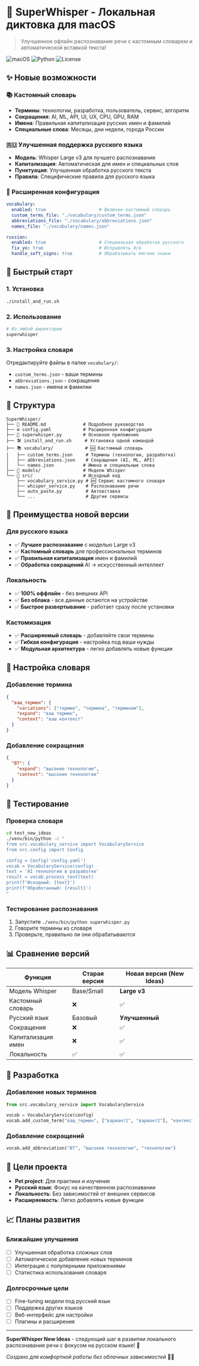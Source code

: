 # 🎤 SuperWhisper - Локальная диктовка для macOS

> Улучшенное офлайн распознавание речи с кастомным словарем и автоматической вставкой текста!

![macOS](https://img.shields.io/badge/macOS-12.0+-blue)
![Python](https://img.shields.io/badge/Python-3.12+-green)
![License](https://img.shields.io/badge/License-MIT-yellow)

## ✨ Новые возможности

### 📚 Кастомный словарь
- **Термины**: технологии, разработка, пользователь, сервис, алгоритм
- **Сокращения**: AI, ML, API, UI, UX, CPU, GPU, RAM
- **Имена**: Правильная капитализация русских имен и фамилий
- **Специальные слова**: Месяцы, дни недели, города России

### 🇷🇺 Улучшенная поддержка русского языка
- **Модель**: Whisper Large v3 для лучшего распознавания
- **Капитализация**: Автоматическая для имен и специальных слов
- **Пунктуация**: Улучшенная обработка русского текста
- **Правила**: Специфические правила для русского языка

### 🔧 Расширенная конфигурация
```yaml
vocabulary:
  enabled: true                    # Включен кастомный словарь
  custom_terms_file: "./vocabulary/custom_terms.json"
  abbreviations_file: "./vocabulary/abbreviations.json"
  names_file: "./vocabulary/names.json"

russian:
  enabled: true                    # Специальная обработка русского
  fix_yo: true                     # Исправлять ё/е
  handle_soft_signs: true          # Обрабатывать мягкие знаки
```

## 🚀 Быстрый старт

### 1. Установка
```bash
./install_and_run.sh
```

### 2. Использование
```bash
# Из любой директории
superwhisper
```

### 3. Настройка словаря
Отредактируйте файлы в папке `vocabulary/`:
- `custom_terms.json` - ваши термины
- `abbreviations.json` - сокращения
- `names.json` - имена и фамилии

## 📁 Структура

```
SuperWhisper/
├── 📖 README.md              # Подробное руководство
├── ⚙️ config.yaml            # Расширенная конфигурация
├── 🎤 superwhisper.py        # Основное приложение
├── 🛠️ install_and_run.sh     # Установка одной командой
├── 📚 vocabulary/            # 🆕 Кастомный словарь
│   ├── custom_terms.json     # Термины (технологии, разработка)
│   ├── abbreviations.json    # Сокращения (AI, ML, API)
│   └── names.json           # Имена и специальные слова
├── 🤖 models/                # Модели Whisper
└── 📁 src/                   # Исходный код
    ├── vocabulary_service.py # 🆕 Сервис кастомного словаря
    ├── whisper_service.py    # Распознавание речи
    ├── auto_paste.py         # Автовставка
    └── ...                   # Другие сервисы
```

## 🎯 Преимущества новой версии

### Для русского языка
- ✅ **Лучшее распознавание** с моделью Large v3
- ✅ **Кастомный словарь** для профессиональных терминов
- ✅ **Правильная капитализация** имен и фамилий
- ✅ **Обработка сокращений** AI → искусственный интеллект

### Локальность
- ✅ **100% оффлайн** - без внешних API
- ✅ **Без облака** - все данные остаются на устройстве
- ✅ **Быстрое развертывание** - работает сразу после установки

### Кастомизация
- ✅ **Расширяемый словарь** - добавляйте свои термины
- ✅ **Гибкая конфигурация** - настройка под ваши нужды
- ✅ **Модульная архитектура** - легко добавлять новые функции

## 🔧 Настройка словаря

### Добавление термина
```json
{
  "ваш_термин": {
    "variations": ["термин", "термина", "термином"],
    "expand": "ваш термин",
    "context": "ваш контекст"
  }
}
```

### Добавление сокращения
```json
{
  "ВТ": {
    "expand": "высокие технологии",
    "context": "высокие технологии"
  }
}
```

## 🧪 Тестирование

### Проверка словаря
```bash
cd test_new_ideas
./venv/bin/python -c "
from src.vocabulary_service import VocabularyService
from src.config import Config

config = Config('config.yaml')
vocab = VocabularyService(config)
text = 'AI технологии в разработке'
result = vocab.process_text(text)
print(f'Исходный: {text}')
print(f'Обработанный: {result}')
"
```

### Тестирование распознавания
1. Запустите `./venv/bin/python superwhisper.py`
2. Говорите термины из словаря
3. Проверьте, правильно ли они обрабатываются

## 📊 Сравнение версий

| Функция | Старая версия | Новая версия (New Ideas) |
|---------|---------------|--------------------------|
| Модель Whisper | Base/Small | **Large v3** |
| Кастомный словарь | ❌ | ✅ |
| Русский язык | Базовый | **Улучшенный** |
| Сокращения | ❌ | ✅ |
| Капитализация имен | ❌ | ✅ |
| Локальность | ✅ | ✅ |

## 🚧 Разработка

### Добавление новых терминов
```python
from src.vocabulary_service import VocabularyService

vocab = VocabularyService(config)
vocab.add_custom_term("ваш_термин", ["вариант1", "вариант2"], "контекст")
```

### Добавление сокращений
```python
vocab.add_abbreviation("ВТ", "высокие технологии", "технологии")
```

## 🎯 Цели проекта

- **Pet project**: Для практики и изучения
- **Русский язык**: Фокус на качественном распознавании
- **Локальность**: Без зависимостей от внешних сервисов
- **Расширяемость**: Легко добавлять новые функции

## 📈 Планы развития

### Ближайшие улучшения
- [ ] Улучшенная обработка сложных слов
- [ ] Автоматическое добавление новых терминов
- [ ] Интеграция с популярными приложениями
- [ ] Статистика использования словаря

### Долгосрочные цели
- [ ] Fine-tuning модели под русский язык
- [ ] Поддержка других языков
- [ ] Веб-интерфейс для настройки
- [ ] Плагины и расширения

---

**SuperWhisper New Ideas** - следующий шаг в развитии локального распознавания речи с фокусом на русском языке! 🌟

*Создано для комфортной работы без облачных зависимостей* 🎤✨

